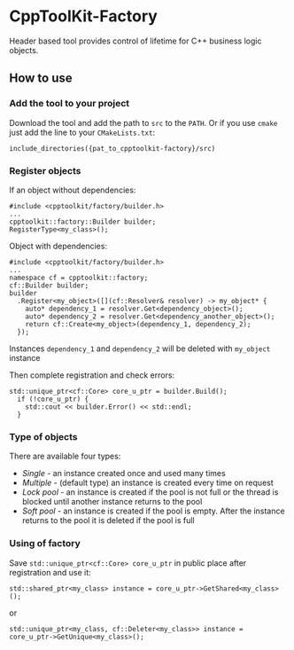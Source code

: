 # CppToolKit-Factory
Header based tool provides control of lifetime for C++ business logic objects.

## How to use

### Add the tool to your project
Download the tool and add the path to `src` to the `PATH`. Or if you use `cmake` just add the line to your `CMakeLists.txt`:
```
include_directories({pat_to_cpptoolkit-factory}/src)
```

### Register objects
If an object without dependencies:
```
#include <cpptoolkit/factory/builder.h>
...
cpptoolkit::factory::Builder builder;
RegisterType<my_class>();
```

Object with dependencies:
```
#include <cpptoolkit/factory/builder.h>
...
namespace cf = cpptoolkit::factory;
cf::Builder builder;
builder
  .Register<my_object>([](cf::Resolver& resolver) -> my_object* {
    auto* dependency_1 = resolver.Get<dependency_object>();
    auto* dependency_2 = resolver.Get<dependency_another_object>();
    return cf::Create<my_object>(dependency_1, dependency_2);
  });
```
Instances `dependency_1` and `dependency_2` will be deleted with `my_object` instance

Then complete registration and check errors:
```
std::unique_ptr<cf::Core> core_u_ptr = builder.Build();
  if (!core_u_ptr) {
    std::cout << builder.Error() << std::endl;
  }
```

### Type of objects
There are available four types:
- *Single* - an instance created once and used many times
- *Multiple* - (default type) an instance is created every time on request
- *Lock pool* - an instance is created if the pool is not full or the thread is blocked until another instance returns to the pool
- *Soft pool* - an instance is created if the pool is empty. After the instance returns to the pool it is deleted if the pool is full

### Using of factory
Save `std::unique_ptr<cf::Core> core_u_ptr` in public place after registration and use it:
```
std::shared_ptr<my_class> instance = core_u_ptr->GetShared<my_class>();
```
or
```
std::unique_ptr<my_class, cf::Deleter<my_class>> instance = core_u_ptr->GetUnique<my_class>();
```


